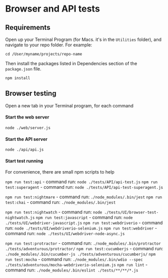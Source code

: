 # Browser and API tests

## Requirements
Open up your Terminal Program (for Macs. it's in the `Utilities` folder), and navigate to your repo folder. For example:
```
cd /User/myname/projects/repo-name
```
Then install the packages listed in Dependencies section of the `package.json` file.
```
npm install
```

## Browser testing

Open a new tab in your Terminal program, for each command

#### Start the web server
```
node ./web/server.js
```

#### Start the API server
```
node ./api/api.js
```

#### Start test running

For convenience, there are small npm scripts to help

`npm run test:api` - command run: `node ./tests/API/api-test.js`
`npm run test:superagent` - command run: `node ./tests/API/api-test-superagent.js`
        
`npm run test:nightmare` - command run: `./node_modules/.bin/jest`
`npm run test:chai` - command run: `./node_modules/.bin/jest`

`npm run test:nightwatch` - command run: `node ./tests/UI/browser-test-nightwatch.js`
`npm run test:javascript` - command run: `node ./tests/UI/webdriver-javascript.js`
`npm run test:webdriverio` - command run: `node ./tests/UI/webdriverio-selenium.js`
`npm run test:webdriver` - command run: `node ./tests/UI/webdriver-node-async.js`

`npm run test:protractor` - command run: `./node_modules/.bin/protractor ./tests/adventurous/protractor/`
`npm run test:cucumberjs` - command run: `./node_modules/.bin/cucumber-js ./tests/adventurous/cucumberjs/`
`npm run test:mocha` - command run: `./node_modules/.bin/wdio --spec ./tests/adventurous/mocha-webdriverio-selenium.js`
`npm run lint` - command run: `./node_modules/.bin/eslint ./tests/**/**/*.js`
